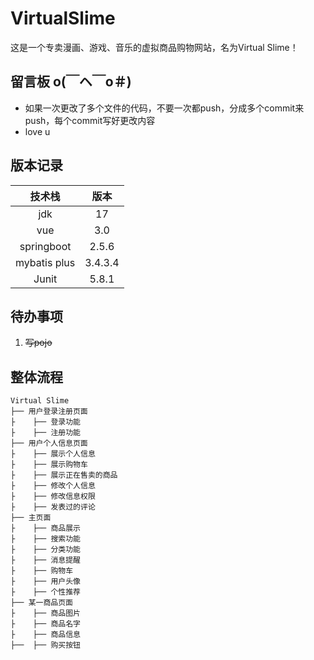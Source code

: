# VirtualSlime
这是一个专卖漫画、游戏、音乐的虚拟商品购物网站，名为Virtual Slime！

## 留言板 o(￣ヘ￣o＃)
+ 如果一次更改了多个文件的代码，不要一次都push，分成多个commit来push，每个commit写好更改内容
+ love u

## 版本记录
|技术栈|版本|
|:-:|:-:|
|jdk|17|
|vue|3.0|
|springboot|2.5.6|
|mybatis plus|3.4.3.4|
|Junit|5.8.1|

## 待办事项
1. ~~写pojo~~

## 整体流程
```
Virtual Slime
├── 用户登录注册页面
├    ├── 登录功能
├    ├── 注册功能
├── 用户个人信息页面
├    ├── 展示个人信息
├    ├── 展示购物车
├    ├── 展示正在售卖的商品
├    ├── 修改个人信息
├    ├── 修改信息权限
├    ├── 发表过的评论
├── 主页面
├    ├── 商品展示
├    ├── 搜索功能
├    ├── 分类功能
├    ├── 消息提醒
├    ├── 购物车
├    ├── 用户头像
├    ├── 个性推荐
├── 某一商品页面
├    ├── 商品图片
├    ├── 商品名字
├    ├── 商品信息
├──  ├── 购买按钮
```
